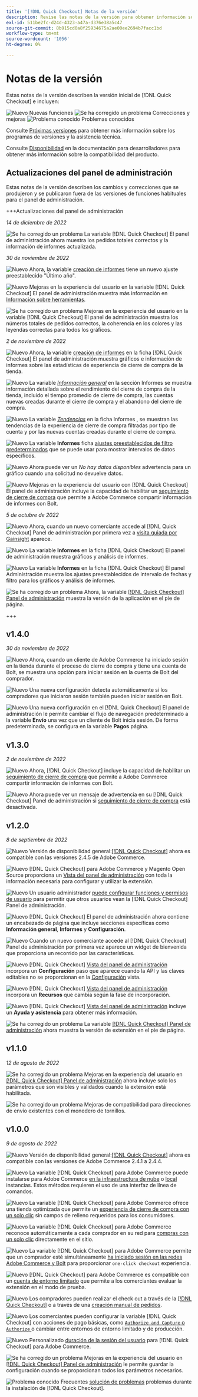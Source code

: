 ```yaml
---
title: '[!DNL Quick Checkout] Notas de la versión'
description: Revise las notas de la versión para obtener información sobre todas las [!DNL Quick Checkout] versiones.
exl-id: 511be2fc-d24d-4323-a47a-d376e38a5c47
source-git-commit: 8b915cd0a8f25934675a2ae00ee2694b7facc1bd
workflow-type: tm+mt
source-wordcount: '1056'
ht-degree: 0%

---
```


# Notas de la versión

Estas notas de la versión describen la versión inicial de [!DNL Quick Checkout] e incluyen:

![Nuevo](../assets/new.svg) Nuevas funciones
![Se ha corregido un problema](../assets/fix.svg) Correcciones y mejoras
![Problema conocido](../assets/bug.svg) Problemas conocidos

Consulte [Próximas versiones](https://devdocs.magento.com/release/) para obtener más información sobre los programas de versiones y la asistencia técnica.

Consulte [Disponibilidad](https://devdocs.magento.com/release/availability.html) en la documentación para desarrolladores para obtener más información sobre la compatibilidad del producto.

## Actualizaciones del panel de administración

Estas notas de la versión describen los cambios y correcciones que se produjeron y se publicaron fuera de las versiones de funciones habituales para el panel de administración.

+++Actualizaciones del panel de administración

_14 de diciembre de 2022_

![Se ha corregido un problema](../assets/fix.svg)<!-- Issue BOLT-524 --> La variable [!DNL Quick Checkout] El panel de administración ahora muestra los pedidos totales correctos y la información de informes actualizada.

_30 de noviembre de 2022_

![Nuevo](../assets/new.svg)<!-- Issue BOLT-502 --> Ahora, la variable [creación de informes](https://experienceleague.adobe.com/docs/commerce-merchant-services/quick-checkout/getting-started/quick-checkout-reporting/reports.html) tiene un nuevo ajuste preestablecido &quot;Último año&quot;.

![Nuevo](../assets/new.svg)<!-- Issue BOLT-471 --> Mejoras en la experiencia del usuario en la variable [!DNL Quick Checkout] El panel de administración muestra más información en [Información sobre herramientas](https://experienceleague.adobe.com/docs/commerce-merchant-services/quick-checkout/getting-started/quick-checkout-reporting/reports.html).

![Se ha corregido un problema](../assets/fix.svg)<!-- Issue BOLT-514 --> Mejoras en la experiencia del usuario en la variable [!DNL Quick Checkout] El panel de administración muestra los números totales de pedidos correctos, la coherencia en los colores y las leyendas correctas para todos los gráficos.

_2 de noviembre de 2022_

![Nuevo](../assets/new.svg)<!-- Issue BOLT-293 --> Ahora, la variable [creación de informes](https://experienceleague.adobe.com/docs/commerce-merchant-services/quick-checkout/getting-started/quick-checkout-reporting/reports.html) en la ficha [!DNL Quick Checkout] El panel de administración muestra gráficos e información de informes sobre las estadísticas de experiencia de cierre de compra de la tienda.

![Nuevo](../assets/new.svg)<!-- Issue BOLT-422 --> La variable [_Información general_](https://experienceleague.adobe.com/docs/commerce-merchant-services/quick-checkout/getting-started/quick-checkout-reporting/reports.html#reports-overview) en la sección Informes se muestra información detallada sobre el rendimiento del cierre de compra de la tienda, incluido el tiempo promedio de cierre de compra, las cuentas nuevas creadas durante el cierre de compra y el abandono del cierre de compra.

![Nuevo](../assets/new.svg)<!-- Issue BOLT-423 --> La variable [_Tendencias_](https://experienceleague.adobe.com/docs/commerce-merchant-services/quick-checkout/getting-started/quick-checkout-reporting/reports.html#reports-trends) en la ficha Informes , se muestran las tendencias de la experiencia de cierre de compra filtradas por tipo de cuenta y por las nuevas cuentas creadas durante el cierre de compra.

![Nuevo](../assets/new.svg)<!-- Issue BOLT-439 --> La variable **Informes** ficha [ajustes preestablecidos de filtro predeterminados](https://experienceleague.adobe.com/docs/commerce-merchant-services/quick-checkout/getting-started/quick-checkout-reporting/reports.html#filter-data) que se puede usar para mostrar intervalos de datos específicos.

![Nuevo](../assets/new.svg)<!-- Issue BOLT-433 --> Ahora puede ver un _No hay datos disponibles_ advertencia para un gráfico cuando una solicitud no devuelve datos.

![Nuevo](../assets/new.svg)<!-- Issue BOLT-473 --> Mejoras en la experiencia del usuario con [!DNL Quick Checkout] El panel de administración incluye la capacidad de habilitar un [seguimiento de cierre de compra](https://experienceleague.adobe.com/docs/commerce-merchant-services/quick-checkout/getting-started/settings-quick-checkout.html#service-settings) que permite a Adobe Commerce compartir información de informes con Bolt.

_5 de octubre de 2022_

![Nuevo](../assets/new.svg)<!-- Issue BOLT-379 --> Ahora, cuando un nuevo comerciante accede al [!DNL Quick Checkout] Panel de administración por primera vez a [visita guiada por Gainsight](https://experienceleague.adobe.com/docs/commerce-merchant-services/quick-checkout/getting-started/onboarding.html) aparece.

![Nuevo](../assets/new.svg)<!-- Issue BOLT-377 --> La variable **Informes** en la ficha [!DNL Quick Checkout] El panel de administración muestra gráficos y análisis de informes.

![Nuevo](../assets/new.svg)<!-- Issue BOLT-377 --> La variable **Informes** en la ficha [!DNL Quick Checkout] El panel Administración muestra los ajustes preestablecidos de intervalo de fechas y filtro para los gráficos y análisis de informes.

![Se ha corregido un problema](../assets/fix.svg)<!-- Issue BOLT-369 --> Ahora, la variable [[!DNL Quick Checkout] Panel de administración](https://experienceleague.adobe.com/docs/commerce-merchant-services/quick-checkout/getting-started/onboarding.html#enable-extension) muestra la versión de la aplicación en el pie de página.

+++

## v1.4.0

_30 de noviembre de 2022_

![Nuevo](../assets/new.svg)<!-- Issue BOLT-513 --> Ahora, cuando un cliente de Adobe Commerce ha iniciado sesión en la tienda durante el proceso de cierre de compra y tiene una cuenta de Bolt, se muestra una opción para iniciar sesión en la cuenta de Bolt del comprador.

![Nuevo](../assets/new.svg)<!-- Issue BOLT-512 --> Una nueva configuración detecta automáticamente si los compradores que iniciaron sesión también pueden iniciar sesión en Bolt.

![Nuevo](../assets/new.svg)<!-- Issue BOLT-480 --> Una nueva configuración en el [!DNL Quick Checkout] El panel de administración le permite cambiar el flujo de navegación predeterminado a la variable **Envío** una vez que un cliente de Bolt inicia sesión. De forma predeterminada, se configura en la variable **Pagos** página.

## v1.3.0

_2 de noviembre de 2022_

![Nuevo](../assets/new.svg)<!-- Issue BOLT-293 --> Ahora, [!DNL Quick Checkout] incluye la capacidad de habilitar un [seguimiento de cierre de compra](https://experienceleague.adobe.com/docs/commerce-merchant-services/quick-checkout/getting-started/settings-quick-checkout.html#service-settings) que permite a Adobe Commerce compartir información de informes con Bolt.

![Nuevo](../assets/new.svg)<!-- Issue BOLT-461 --> Ahora puede ver un mensaje de advertencia en su [!DNL Quick Checkout] Panel de administración si [seguimiento de cierre de compra](https://experienceleague.adobe.com/docs/commerce-merchant-services/quick-checkout/getting-started/quick-checkout-reporting/reports.html) está desactivada.

## v1.2.0

_8 de septiembre de 2022_

![Nuevo](../assets/new.svg)<!-- Issue BOLT-341 --> Versión de disponibilidad general:[[!DNL Quick Checkout]](https://marketplace.magento.com/magento-quick-checkout.html) ahora es compatible con las versiones 2.4.5 de Adobe Commerce.

![Nuevo](../assets/new.svg)<!-- Issue BOLT-328 --> [!DNL Quick Checkout] para Adobe Commerce y Magento Open Source proporciona un [Vista del panel de administración](https://experienceleague.adobe.com/docs/commerce-merchant-services/quick-checkout/getting-started/quick-checkout-admin-panel/admin-panel.html) con toda la información necesaria para configurar y utilizar la extensión.

![Nuevo](../assets/new.svg)<!-- Issue BOLT-364 --> Un usuario administrador [puede configurar funciones y permisos de usuario](https://experienceleague.adobe.com/docs/commerce-merchant-services/quick-checkout/getting-started/quick-checkout-admin-panel/user-roles-setup.html) para permitir que otros usuarios vean la [!DNL Quick Checkout] Panel de administración.

![Nuevo](../assets/new.svg)<!-- Issue BOLT-377 --> [!DNL Quick Checkout] El panel de administración ahora contiene un encabezado de página que incluye secciones específicas como **Información general**, **Informes** y **Configuración**.

![Nuevo](../assets/new.svg)<!-- Issue BOLT-379 --> Cuando un nuevo comerciante accede al [!DNL Quick Checkout] Panel de administración por primera vez aparece un widget de bienvenida que proporciona un recorrido por las características.

![Nuevo](../assets/new.svg)<!-- Issue BOLT-378 --> [!DNL Quick Checkout] [Vista del panel de administración](https://experienceleague.adobe.com/docs/commerce-merchant-services/quick-checkout/getting-started/quick-checkout-admin-panel/admin-panel.html) incorpora un **Configuración** paso que aparece cuando la API y las claves editables no se proporcionan en la [Configuración](https://experienceleague.adobe.com/docs/commerce-merchant-services/quick-checkout/getting-started/onboarding.html#enable-extension) vista.

![Nuevo](../assets/new.svg)<!-- Issue BOLT-380 --> [!DNL Quick Checkout] [Vista del panel de administración](https://experienceleague.adobe.com/docs/commerce-merchant-services/quick-checkout/getting-started/quick-checkout-admin-panel/admin-panel.html) incorpora un **Recursos** que cambia según la fase de incorporación.

![Nuevo](../assets/new.svg)<!-- Issue BOLT-381 --> [!DNL Quick Checkout] [Vista del panel de administración](https://experienceleague.adobe.com/docs/commerce-merchant-services/quick-checkout/getting-started/quick-checkout-admin-panel/admin-panel.html) incluye un **Ayuda y asistencia** para obtener más información.

![Se ha corregido un problema](../assets/fix.svg)<!-- Issue BOLT-369 --> La variable [[!DNL Quick Checkout] Panel de administración](https://experienceleague.adobe.com/docs/commerce-merchant-services/quick-checkout/getting-started/onboarding.html#enable-extension) ahora muestra la versión de extensión en el pie de página.

## v1.1.0

_12 de agosto de 2022_

![Se ha corregido un problema](../assets/fix.svg)<!-- Issue BOLT-375 --> Mejoras en la experiencia del usuario en [[!DNL Quick Checkout] Panel de administración](https://experienceleague.adobe.com/docs/commerce-merchant-services/quick-checkout/getting-started/onboarding.html#enable-extension) ahora incluye solo los parámetros que son visibles y validados cuando la extensión está habilitada.

![Se ha corregido un problema](../assets/fix.svg)<!-- Issue BOLT-349 --> Mejoras de compatibilidad para direcciones de envío existentes con el monedero de tornillos.

## v1.0.0

_9 de agosto de 2022_

![Nuevo](../assets/new.svg)<!-- Issue BOLT-341 --> Versión de disponibilidad general:[[!DNL Quick Checkout]](https://marketplace.magento.com/magento-quick-checkout.html) ahora es compatible con las versiones de Adobe Commerce 2.4.1 a 2.4.4.

![Nuevo](../assets/new.svg)<!-- Issue BOLT-340 --> La variable [!DNL Quick Checkout] para Adobe Commerce puede instalarse para Adobe Commerce [en la infraestructura de nube](install.md#adobe-commerce-on-cloud-infrastructure) o [local](install.md#on-premises) instancias. Estos métodos requieren el uso de una interfaz de línea de comandos.

![Nuevo](../assets/new.svg)<!-- Issue BOLT-1 --> La variable [!DNL Quick Checkout] para Adobe Commerce ofrece una tienda optimizada que permite un [experiencia de cierre de compra con un solo clic](overview.md) sin campos de relleno requeridos para los consumidores.

![Nuevo](../assets/new.svg)<!-- Issue BOLT-1 --> La variable [!DNL Quick Checkout] para Adobe Commerce reconoce automáticamente a cada comprador en su red para [compras con un solo clic](checkout-flow.md) directamente en el sitio.

![Nuevo](../assets/new.svg)<!-- Issue BOLT-1 --> La variable [!DNL Quick Checkout] para Adobe Commerce permite que un comprador esté simultáneamente [ha iniciado sesión en las redes Adobe Commerce y Bolt](checkout-flow.md/#quick-checkout-use-cases) para proporcionar `one-click checkout` experiencia.

![Nuevo](../assets/new.svg)<!-- Issue BOLT-218 --> [!DNL Quick Checkout] para Adobe Commerce es compatible con un [cuenta de entorno limitado](testing.md#testing-in-sandbox) que permite a los comerciantes evaluar la extensión en el modo de prueba.

![Nuevo](../assets/new.svg)<!-- Issue BOLT-780 --> Los compradores pueden realizar el check out a través de la [[!DNL Quick Checkout]](checkout-page.md) o a través de una [creación manual de pedidos](create-order-admin.md).

![Nuevo](../assets/new.svg)<!-- Issue BOLT-666 --> Los comerciantes pueden configurar la variable [!DNL Quick Checkout] con acciones de pago básicas, como [`Authorize and Capture` o `Authorize` ](onboarding.md#complete-admin-configuration)o cambiar entre entornos de entorno limitado y de producción.

![Nuevo](../assets/new.svg)<!-- Issue BOLT-288 --> Personalizado [duración de la sesión del usuario](user-session-lifetime.md) para [!DNL Quick Checkout] para Adobe Commerce.

![Se ha corregido un problema](../assets/fix.svg)<!-- Issue BOLT-375 --> Mejoras en la experiencia del usuario en [[!DNL Quick Checkout] Panel de administración](https://experienceleague.adobe.com/docs/commerce-merchant-services/quick-checkout/getting-started/onboarding.html#enable-extension) le permite guardar la configuración cuando se proporcionan todos los parámetros necesarios.

![Problema conocido](../assets/bug.svg)<!-- Issue BOLT-342 --> Frecuentes [solución de problemas](https://experienceleague.adobe.com/docs/commerce-knowledge-base/kb/troubleshooting/miscellaneous/quick-checkout-issues.html) problemas durante la instalación de [!DNL Quick Checkout].
